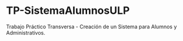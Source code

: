 # TP-SistemaAlumnosULP
Trabajo Práctico Transversa - Creación de un Sistema para Alumnos y Administrativos.
